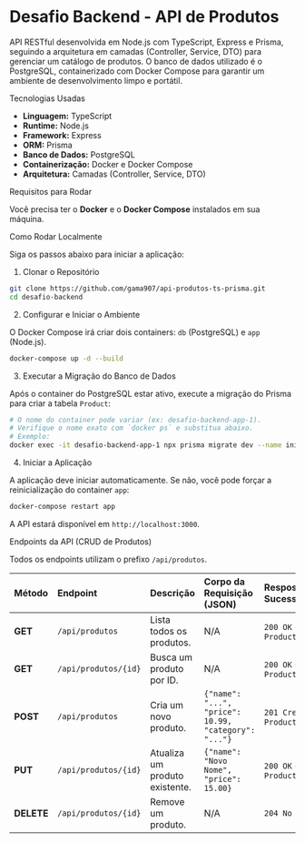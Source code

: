 # Desafio Backend - API de Produtos

API RESTful desenvolvida em Node.js com TypeScript, Express e Prisma, seguindo a arquitetura em camadas (Controller, Service, DTO) para gerenciar um catálogo de produtos. O banco de dados utilizado é o PostgreSQL, containerizado com Docker Compose para garantir um ambiente de desenvolvimento limpo e portátil.

 Tecnologias Usadas

*   **Linguagem:** TypeScript
*   **Runtime:** Node.js
*   **Framework:** Express
*   **ORM:** Prisma
*   **Banco de Dados:** PostgreSQL
*   **Containerização:** Docker e Docker Compose
*   **Arquitetura:** Camadas (Controller, Service, DTO)

  Requisitos para Rodar

Você precisa ter o **Docker** e o **Docker Compose** instalados em sua máquina.

 Como Rodar Localmente

Siga os passos abaixo para iniciar a aplicação:

 1. Clonar o Repositório

```bash
git clone https://github.com/gama907/api-produtos-ts-prisma.git
cd desafio-backend
```

 2. Configurar e Iniciar o Ambiente

O Docker Compose irá criar dois containers: `db` (PostgreSQL) e `app` (Node.js).

```bash
docker-compose up -d --build
```

 3. Executar a Migração do Banco de Dados

Após o container do PostgreSQL estar ativo, execute a migração do Prisma para criar a tabela `Product`:

```bash
# O nome do container pode variar (ex: desafio-backend-app-1). 
# Verifique o nome exato com `docker ps` e substitua abaixo.
# Exemplo:
docker exec -it desafio-backend-app-1 npx prisma migrate dev --name init
```

 4. Iniciar a Aplicação

A aplicação deve iniciar automaticamente. Se não, você pode forçar a reinicialização do container `app`:

```bash
docker-compose restart app
```

A API estará disponível em `http://localhost:3000`.

 Endpoints da API (CRUD de Produtos)

Todos os endpoints utilizam o prefixo `/api/produtos`.

| Método | Endpoint | Descrição | Corpo da Requisição (JSON) | Resposta de Sucesso |
| :--- | :--- | :--- | :--- | :--- |
| **GET** | `/api/produtos` | Lista todos os produtos. | N/A | `200 OK` + `ProductResponseDTO[]` |
| **GET** | `/api/produtos/{id}` | Busca um produto por ID. | N/A | `200 OK` + `ProductResponseDTO` |
| **POST** | `/api/produtos` | Cria um novo produto. | `{"name": "...", "price": 10.99, "category": "..."}` | `201 Created` + `ProductResponseDTO` |
| **PUT** | `/api/produtos/{id}` | Atualiza um produto existente. | `{"name": "Novo Nome", "price": 15.00}` | `200 OK` + `ProductResponseDTO` |
| **DELETE** | `/api/produtos/{id}` | Remove um produto. | N/A | `204 No Content` |

